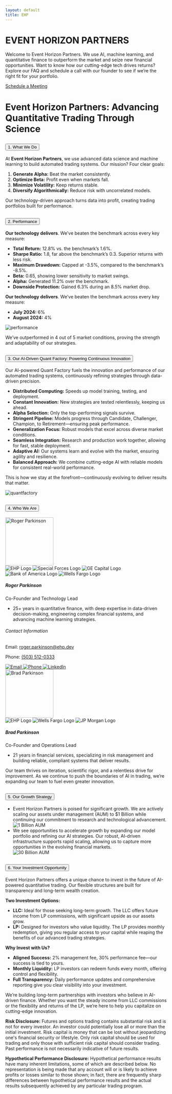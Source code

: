 ```yaml
---
layout: default
title: EHP
---
```

<!-- Welcome Banner -->
<div class="container mt-4">
  <div class="welcome-banner">
    <h1 class="custom-font">
      <span class="event-horizon">EVENT HORIZON</span>
      <span class="partners">PARTNERS</span>
    </h1>
    <p>Welcome to Event Horizon Partners. We use AI, machine learning, and quantitative finance to outperform the market and seize new financial opportunities. Want to know how our cutting-edge tech drives returns? Explore our FAQ and schedule a call with our founder to see if we’re the right fit for your portfolio.</p>
    <!-- add part here to track some metrics on calendly clicking -->
    <a href="https://calendly.com/roger-parkinson-ehp/30min" class="btn btn-custom" id="calendly-welcome-btn">Schedule a Meeting</a>
  </div>
<!-- FAQ section -->
<div class="container faq-container mt-4">
  <h1 class="text-center">Event Horizon Partners: Advancing Quantitative Trading Through Science</h1>
  <div class="accordion" id="accordionPanelsStayOpenExample">
    <!-- Introduction Section -->
    <div class="accordion-item">
      <h2 class="accordion-header">
        <button class="accordion-button" type="button" data-bs-toggle="collapse" data-bs-target="#collapseApproach" aria-expanded="true" aria-controls="collapseApproach">
          1. What We Do
        </button>
      </h2>
      <div id="collapseApproach" class="accordion-collapse collapse show">
        <div class="accordion-body">
          <p>At <strong>Event Horizon Partners</strong>, we use advanced data science and machine learning to build automated trading systems. Our mission? Four clear goals:</p>
          <ol>
            <li><strong>Generate Alpha:</strong> Beat the market consistently.</li>
            <li><strong>Optimize Beta:</strong> Profit even when markets fall.</li>
            <li><strong>Minimize Volatility:</strong> Keep returns stable.</li>
            <li><strong>Diversify Algorithmically:</strong> Reduce risk with uncorrelated models.</li>
          </ol>
          <p>Our technology-driven approach turns data into profit, creating trading portfolios built for performance.</p>
        </div>
      </div>
    </div>
    <!-- Performance Section -->
    <div class="accordion-item">
      <h2 class="accordion-header">
        <button class="accordion-button" type="button" data-bs-toggle="collapse" data-bs-target="#collapsePerformance" aria-expanded="true" aria-controls="collapsePerformance">
          2. Performance
        </button>
      </h2>
      <div id="collapsePerformance" class="accordion-collapse collapse show">
        <div class="accordion-body">
          <p><strong>Our technology delivers</strong>. We’ve beaten the benchmark across every key measure:</p>
          <ul>
            <li><strong>Total Return:</strong> 12.8% vs. the benchmark’s 1.6%.</li>
            <li><strong>Sharpe Ratio:</strong> 1.8, far above the benchmark’s 0.3. Superior returns with less risk.</li>
            <li><strong>Maximum Drawdown:</strong> Capped at -3.5%, compared to the benchmark’s -8.5%.</li>
            <li><strong>Beta:</strong> 0.65, showing lower sensitivity to market swings.</li>
            <li><strong>Alpha:</strong> Generated 11.2% over the benchmark.</li>
            <li><strong>Downside Protection:</strong> Gained 6.3% during an 8.5% market drop.</li>
          </ul>
          <p><strong>Our technology delivers</strong>. We’ve beaten the benchmark across every key measure:</p>
          <ul>
            <li><strong>July 2024:</strong> 6%</li>
            <li><strong>August 2024:</strong> 4%</li>
          </ul>
          <div class="responsive-image-container">
            <img src="{{ site.baseurl }}/assets/images/FAQ_img/2_performance.png" alt="performance">
          </div>
          <p>We’ve outperformed in 4 out of 5 market conditions, proving the strength and adaptability of our strategies.</p>
        </div>
      </div>
    </div>
    <!-- The Quant Factory Section -->
    <div class="accordion-item">
      <h2 class="accordion-header">
        <button class="accordion-button" type="button" data-bs-toggle="collapse" data-bs-target="#collapseQuantFactory" aria-expanded="true" aria-controls="collapseQuantFactory">
          3. Our AI-Driven Quant Factory: Powering Continuous Innovation
        </button>
      </h2>
      <div id="collapseQuantFactory" class="accordion-collapse collapse show">
        <div class="accordion-body">
          <p>Our AI-powered Quant Factory fuels the innovation and performance of our automated trading systems, continuously refining strategies through data-driven precision.</p>
          <ul>
            <li><strong>Distributed Computing:</strong> Speeds up model training, testing, and deployment.</li>
            <li><strong>Constant Innovation:</strong> New strategies are tested relentlessly, keeping us ahead.</li>
            <li><strong>Alpha Selection:</strong> Only the top-performing signals survive. </li>
            <li><strong>Stringent Pipeline:</strong> Models progress through Candidate, Challenger, Champion, to Retirement—ensuring peak performance.</li>
            <li><strong>Generalization Focus:</strong> Robust models that excel across diverse market conditions.</li>
            <li><strong>Seamless Integration:</strong> Research and production work together, allowing for fast, stable deployment.</li>
            <li><strong>Adaptive AI:</strong> Our systems learn and evolve with the market, ensuring agility and resilience.</li>
            <li><strong>Balanced Approach:</strong> We combine cutting-edge AI with reliable models for consistent real-world performance.</li>          
          </ul>
          <p>This is how we stay at the forefront—continuously evolving to deliver results that matter.</p>
          <div class="responsive-image-container">
            <img src="{{ site.baseurl }}/assets/images/FAQ_img/1.3_quantfactory.png" alt="quantfactory">
          </div>
      </div>
    </div>
  </div>
    <!-- Leadership Section -->
    <div class="accordion-item">
      <h2 class="accordion-header">
        <button class="accordion-button" type="button" data-bs-toggle="collapse" data-bs-target="#collapseLeadership" aria-expanded="true" aria-controls="collapseLeadership">
          4. Who We Are
        </button>
      </h2>
      <div id="collapseLeadership" class="accordion-collapse collapse show">
        <div class="accordion-body">
          <div class="row row-cols-1 g-4">
            <!-- Roger Parkinson -->
            <div class="col">
              <div class="faq-card faq-card-horizontal bg-dark text-white shadow-lg">
                <div class="faq-card-img">
                  <img src="{{ site.baseurl }}/assets/images/people/roger_linkedin.jfif" alt="Roger Parkinson" style="width: 150px; height: 150px;">
                  <div class="logos-container mt-3">
                    <img src="{{ site.baseurl }}/assets/images/logos/ehp_logo.png" alt="EHP Logo">
                    <img src="{{ site.baseurl }}/assets/images/logos/specialforces_logo.png" alt="Special Forces Logo">
                    <img src="{{ site.baseurl }}/assets/images/logos/ge_capital_logo.jpg" alt="GE Capital Logo">
                    <img src="{{ site.baseurl }}/assets/images/logos/bofa_logo.png" alt="Bank of America Logo">
                    <img src="{{ site.baseurl }}/assets/images/logos/wells_fargo_logo.png" alt="Wells Fargo Logo">
                  </div>
                </div>
                <div class="faq-card-content">
                  <h5 class="faq-card-title">Roger Parkinson</h5>
                  <p class="faq-card-subtitle">Co-Founder and Technology Lead</p>
                  <ul class="faq-list-unstyled">
                    <li>25+ years in quantitative finance, with deep expertise in data-driven decision-making, engineering complex financial systems, and advancing machine learning strategies.</li>
                  </ul>
                  <div class="contact-card">
                    <h6>Contact Information</h6>
                    <p>
                      Email: <a href="mailto:roger.parkinson@ehp.dev">roger.parkinson@ehp.dev</a>
                    </p>
                    <p>
                      Phone: <a href="tel:+15035120333">(503) 512-0333</a>
                    </p>
                    <div class="contact-icons">
                      <a href="mailto:roger.parkinson@ehp.dev">
                        <img src="{{ site.baseurl }}/assets/images/email_icon.png" alt="Email">
                      </a>
                      <a href="tel:+15035120333">
                        <img src="{{ site.baseurl }}/assets/images/phone_icon.png" alt="Phone">
                      </a>
                      <a href="https://www.linkedin.com/in/roger-parkinson/" target="_blank">
                        <img src="{{ site.baseurl }}/assets/images/linkedin_icon.png" alt="LinkedIn">
                      </a>
                    </div>
                  </div>
                </div>
              </div>
            </div>
            <!-- Brad Parkinson -->
            <div class="col">
              <div class="faq-card faq-card-horizontal bg-dark text-white shadow-lg">
                <div class="faq-card-img">
                  <img src="{{ site.baseurl }}/assets/images/people/brad.jfif" alt="Brad Parkinson" style="width: 150px; height: 150px;">
                  <div class="logos-container mt-3">
                    <img src="{{ site.baseurl }}/assets/images/logos/ehp_logo.png" alt="EHP Logo">
                    <img src="{{ site.baseurl }}/assets/images/logos/wells_fargo_logo.png" alt="Wells Fargo Logo">
                    <img src="{{ site.baseurl }}/assets/images/logos/jp_morgan_logo.png" alt="JP Morgan Logo">
                  </div>
                </div>
                <div class="faq-card-content">
                  <h5 class="faq-card-title">Brad Parkinson</h5>
                  <p class="faq-card-subtitle">Co-Founder and Operations Lead</p>
                  <ul class="faq-list-unstyled">
                    <li>21 years in financial services, specializing in risk management and building reliable, compliant systems that deliver results.</li>
                  </ul>
                  <!-- <div class="contact-card">
                    <h6>Contact Information</h6>
                    <p>
                      Email: <a href="mailto:brad.parkinson@ehp.dev">brad.parkinson@ehp.dev</a>
                    </p>
                    <p>
                      Phone: <a href="tel:+15035120333">(503) 512-0333</a>
                    </p>
                    <div class="contact-icons">
                      <a href="mailto:brad.parkinson@ehp.dev">
                        <img src="{{ site.baseurl }}/assets/images/email_icon.png" alt="Email">
                      </a>
                      <a href="tel:+15035120333">
                        <img src="{{ site.baseurl }}/assets/images/phone_icon.png" alt="Phone">
                      </a>
                      <a href="https://www.linkedin.com/in/brad-parkinson-b161031/" target="_blank">
                        <img src="{{ site.baseurl }}/assets/images/linkedin_icon.png" alt="LinkedIn">
                      </a>
                    </div>
                  </div> -->
                </div>
              </div>
            </div>
          </div>
          <p>Our team thrives on iteration, scientific rigor, and a relentless drive for improvement. As we continue to push the boundaries of AI in trading, we’re expanding our team to fuel even greater innovation.</p>
        </div>
      </div>
    </div>  
     <!-- Growth Strategy Section -->
    <div class="accordion-item">
      <h2 class="accordion-header">
        <button class="accordion-button" type="button" data-bs-toggle="collapse" data-bs-target="#collapseGrowthStrategy" aria-expanded="true" aria-controls="collapseGrowthStrategy">
          5. Our Growth Strategy
        </button>
      </h2>
      <div id="collapseGrowthStrategy" class="accordion-collapse collapse show">
        <div class="accordion-body">
          <ul>
            <li>Event Horizon Partners is poised for significant growth. We are actively scaling our assets under management (AUM) to $1 Billion while continuing our commitment to research and technological advancement.</li>
            <div class="responsive-image-container">
              <img src="{{ site.baseurl }}/assets/images/FAQ_img/5_growthmarkets.png" alt="1 Billion AUM">
            </div>
            <li>We see opportunities to accelerate growth by expanding our model portfolio and refining our AI strategies. Our robust, AI-driven infrastructure supports rapid scaling, allowing us to capture more opportunities in the evolving financial markets.</li>
            <div class="responsive-image-container">
              <img src="{{ site.baseurl }}/assets/images/FAQ_img/5_growth_intl.png" alt="30 Billion AUM">
            </div>
          </ul>
        </div>
      </div>
    </div>
    <!-- Investment Opportunity Section -->
    <div class="accordion-item">
      <h2 class="accordion-header">
        <button class="accordion-button" type="button" data-bs-toggle="collapse" data-bs-target="#collapseInvestmentOpportunity" aria-expanded="true" aria-controls="collapseInvestmentOpportunity">
          6. Your Investment Opportunity
        </button>
      </h2>
      <div id="collapseInvestmentOpportunity" class="accordion-collapse collapse show">
        <div class="accordion-body">
          <p>Event Horizon Partners offers a unique chance to invest in the future of AI-powered quantitative trading. Our flexible structures are built for transparency and long-term wealth creation.</p>
          <p><strong>Two Investment Options:</strong></p>
          <ul>
            <li><strong>LLC:</strong> Ideal for those seeking long-term growth. The LLC offers future income from LP commissions, with significant upside as our assets grow.</li>
            <li><strong>LP:</strong> Designed for investors who value liquidity. The LP provides monthly redemption, giving you regular access to your capital while reaping the benefits of our advanced trading strategies.</li>
          </ul>
          <p><strong>Why Invest with Us?</strong></p>
          <ul>
            <li><strong>Aligned Success:</strong> 2% management fee, 30% performance fee—our success is tied to yours.</li>
            <li><strong>Monthly Liquidity:</strong> LP investors can redeem funds every month, offering control and flexibility.</li>
            <li><strong>Full Transparency:</strong> Daily performance updates and comprehensive reporting give you clear visibility into your investment.</li>
          </ul>
          <p>We’re building long-term partnerships with investors who believe in AI-driven finance. Whether you want the steady income from LLC commissions or the flexibility and returns of the LP, we’re here to help you capitalize on cutting-edge innovation.</p>
        </div>
      </div>
    </div>
  </div>
  <div class="disclosures mt-4">
    <p><strong>Risk Disclosure:</strong> Futures and options trading contains substantial risk and is not for every investor. An investor could potentially lose all or more than the initial investment. Risk capital is money that can be lost without jeopardizing one's financial security or lifestyle. Only risk capital should be used for trading and only those with sufficient risk capital should consider trading. Past performance is not necessarily indicative of future results.</p>
    <p><strong>Hypothetical Performance Disclosure:</strong> Hypothetical performance results have many inherent limitations, some of which are described below. No representation is being made that any account will or is likely to achieve profits or losses similar to those shown; in fact, there are frequently sharp differences between hypothetical performance results and the actual results subsequently achieved by any particular trading program.</p>
  </div>
</div>